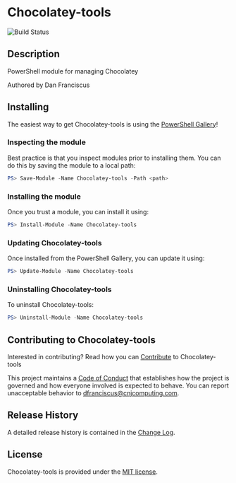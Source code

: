 # Chocolatey-tools

![Build Status](https://build.status.url.here)

## Description

PowerShell module for managing Chocolatey

Authored by Dan Franciscus

## Installing

The easiest way to get Chocolatey-tools is using the [PowerShell Gallery](https://powershellgallery.com/packages/Chocolatey-tools/)!

### Inspecting the module

Best practice is that you inspect modules prior to installing them. You can do this by saving the module to a local path:

``` PowerShell
PS> Save-Module -Name Chocolatey-tools -Path <path>
```

### Installing the module

Once you trust a module, you can install it using:

``` PowerShell
PS> Install-Module -Name Chocolatey-tools
```

### Updating Chocolatey-tools

Once installed from the PowerShell Gallery, you can update it using:

``` PowerShell
PS> Update-Module -Name Chocolatey-tools
```

### Uninstalling Chocolatey-tools

To uninstall Chocolatey-tools:

``` PowerShell
PS> Uninstall-Module -Name Chocolatey-tools
```

## Contributing to Chocolatey-tools

Interested in contributing? Read how you can [Contribute](contributing.md) to Chocolatey-tools

This project maintains a [Code of Conduct](code-of-conduct.md) that establishes how the project is governed and how everyone involved is expected to behave. You can report unacceptable behavior to [dfranciscus@cnjcomputing.com](mailto:dfranciscus@cnjcomputing.com).

## Release History

A detailed release history is contained in the [Change Log](CHANGELOG.md).

## License

Chocolatey-tools is provided under the [MIT license](LICENSE.md).
